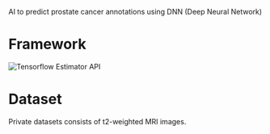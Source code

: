 AI to predict prostate cancer annotations using DNN (Deep Neural Network)

# Framework
![Tensorflow](https://www.gstatic.com/devrel-devsite/vbb62cc5a3e8f17e37bae4792b437f28f787df3f9cf9732cbfcc99b4f4ff41a54/tensorflow/images/lockup.svg)
Estimator API

# Dataset
Private datasets consists of t2-weighted MRI images.
